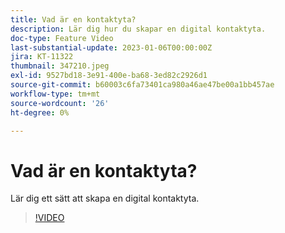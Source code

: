 ```yaml
---
title: Vad är en kontaktyta?
description: Lär dig hur du skapar en digital kontaktyta.
doc-type: Feature Video
last-substantial-update: 2023-01-06T00:00:00Z
jira: KT-11322
thumbnail: 347210.jpeg
exl-id: 9527bd18-3e91-400e-ba68-3ed82c2926d1
source-git-commit: b60003c6fa73401ca980a46ae47be00a1bb457ae
workflow-type: tm+mt
source-wordcount: '26'
ht-degree: 0%

---
```


# Vad är en kontaktyta?

Lär dig ett sätt att skapa en digital kontaktyta.

>[!VIDEO](https://video.tv.adobe.com/v/347210/?quality=12&learn=on)
